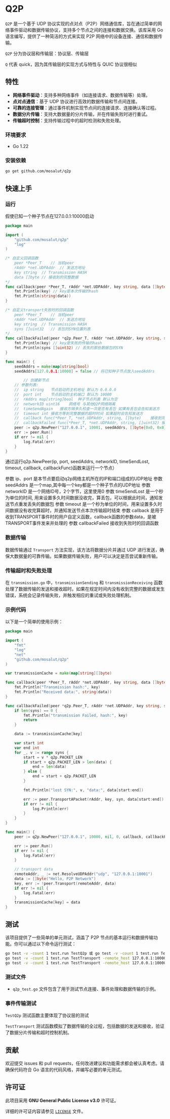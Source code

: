 # Q2P

`Q2P` 是一个基于 UDP 协议实现的点对点（P2P）网络通信库，旨在通过简单的网络事件驱动和数据传输协议，支持多个节点之间的连接和数据交换。该库采用 Go 语言编写，提供了一种简洁的方式来实现 P2P 网络中的设备连接、通信和数据传输。

`Q2P` 分为协议层和传输层：协议层、传输层

`Q` 代表 quick，因为其传输层的实现方式与特性与 QUIC 协议很相似

## 特性

- **网络事件驱动**：支持多种网络事件（如连接请求、数据传输等）处理。
- **点对点通信**：基于 UDP 协议进行高效的数据传输和节点间连接。
- **可靠的连接管理**：通过事件机制实现节点间的连接请求、连接确认等过程。
- **数据分片传输**：支持大数据量的分片传输，并在传输失败时进行重试。
- **传输超时控制**：支持传输过程中的超时检测和失败处理。

### 环境要求

- Go 1.22

### 安装依赖
```bash
go get github.com/mosalut/q2p
```

## 快速上手

### 运行
假使已知一个种子节点在127.0.0.1:10000启动

```go
package main

import (
	"github.com/mosalut/q2p"
	"log"
)

/* 自定义回调函数
	peer *Peer_T	// 当前peer
	rAddr *net.UDPAddr	// 发送方地址
	key string	// Transmission HASH
	data []byte	// 接收到的完整数据
*/
func callback(peer *Peer_T, rAddr *net.UDPAddr, key string, data []byte) {
	fmt.Println(key) // key是本次传输的hash
	fmt.Println(string(data))
}

/* 自定义transport失败时的回调函数
	peer *Peer_T	// 当前peer
	rAddr *net.UDPAddr	// 发送方地址
	key string	// Transmission HASH
	syns []uint32	// 丢包的SYN位置列表
*/
func callbackFailed(peer *q2p.Peer_T, rAddr *net.UDPAddr, key string, syns []uint32) { // rAddr为发送TRANSPORT_FAILED那一方节点的UDP地址，也是接收TRANSPORT事件的地址
	fmt.Println(key) // key是失败的传输的hash
	fmt.Println(syns []uint32) // 丢失的那些数据包的SYN
}

func main() {
	seedAddrs = make(map[string]bool)
	seedAddrs[127.0.0.1:10000] = false // 将已知种子节点放入seedAddrs

        // 创建新节点
	// 参数列表:
	//	ip string	节点启动的主机地址 默认为 0.0.0.0
	// 	port int	节点启动的主机端口 默认为 10000
	// 	rAddrs map[string]bool	种子节点列表 默认为空
	// 	networkID uint16	网络号 与其他Q2P网络隔离
	// 	timeSendAgain	接收方隔多久检查一次是否有丢包 如果有丢包会告知发送方
	// 	timeout int	接收方等到完整数据的超时时间 如果超时会告知发送方
	// 	callback func(*Peer_T, *net.UDPAddr, string, []byte)	接收到完整数据时执行的回调函数
	// 	callbackFailed func(*Peer_T, *net.UDPAddr, string, []uint32) 接收到失败时的回调函数 如果最后一个参数的长度为0 表示超时 否则代表丢包所在的SYN位置
	peer := q2p.NewPeer("127.0.0.1", 10001, seedAddrs, []byte{0x0, 0x0}, callback, callbackFailed)
	err := peer.Run()
	if err != nil {
		log.Fatal(err)
	}
}
```
通过运行q2p.NewPeer(ip, port, seedAddrs, networkID, timeSendLost, timeout, callback, callbackFunc)函数来运行一个节点）

参数 ip、port 是本节点要启动q2p网络主机所在的IP和端口组成的UDP地址
参数 seedAddrs 是一个map,其中每一个key都是一个种子节点的UDP地址
参数 networkID 是一个网络ID号，2个字节，这里使用0
参数 timeSendLost 是一个秒为单位的时间, 用来设置多久时间数据没收完，算丢包，可以根据此时间，通知发送节点重发丢失的数据包
参数 timeout 是一个秒为单位的时间，用来设置多久时间数据没有收完算超时，并通知发送节点本次传输超时结束
参数 callback 是用于收到TRANSPORT事件时的用户自定义函数，callback函数的参数data，是被TRANSPORT事件发来并处理的
参数 callbackFailed 接收到失败时的回调函数

### 数据传输

数据传输通过 `Transport` 方法实现，该方法将数据分片并通过 UDP 进行发送，确保大数据量的可靠传输。如果数据传输失败，用户可以决定是否尝试重新传输。

### 传输超时和失败处理

在 `transmission.go` 中，`transmissionSending` 和 `transmissionReceiving` 函数处理了数据传输的发送和接收超时。如果在规定时间内没有收到完整的数据或发生错误，系统会记录传输失败，并触发相应的重试或失败处理机制。

### 示例代码

以下是一个简单的使用示例：

```go
package main

import (
	"fmt"
	"log"
	"net"
	"github.com/mosalut/q2p"
)

var transmissionCache = make(map[string][]byte)

func callback(peer *Peer_T, rAddr *net.UDPAddr, key string, data []byte) {
	fmt.Println("Transmission hash:", key)
	fmt.Println("Received data:", string(data))
}

func callbackFailed(peer *q2p.Peer_T, rAddr *net.UDPAddr, key string, syns []uint32) {
	if len(syns) == 0 {
		fmt.Println("transmission Failed, hash:", key)
		return
	}

	data := transmissionCache[key]

	var start int
	var end int
	for _, v := range syns {
		start = v * q2p.PACKET_LEN
		if start + q2p.PACKET_LEN > len(data) {
			end = len(data)
		} else {
			end = start + q2p.PACKET_LEN
		}

		fmt.Println("lost SYN:", v, "data:", data[start:end])

		err := peer.TransportAPacket(rAddr, key, syn, data[start:end])
		if err != nil {
			log.Println(err)
		}
	}
}

func main() {
	peer := q2p.NewPeer("127.0.0.1", 10000, nil, 0, callback, callbackFailed)

	err := peer.Run()
	if err != nil {
		log.Fatal(err)
	}

	// transport data
	remoteAddr, _ := net.ResolveUDPAddr("udp", "127.0.0.1:10001")
	data := []byte("Hello, P2P Network")
	key, err := !peer.Transport(remoteAddr, data)
	if err != nil {
		log.Fatal(err)
	}
	transmissionCache[key] = data
}
```

## 测试

该项目提供了一些简单的单元测试，涵盖了 P2P 节点的基本运行和数据传输功能。你可以通过以下命令运行测试：

```bash
go test -v -count 1 test.run TestQ2p 或 go test -v -count 1 test.run TestTransport // 启动最初的种子节点 默认 host是127.0.0.1:10000
go test -v -count 1 test.run TestTransport -remote_host 127.0.0.1:10000 -port 10001
go test -v -count 1 test.run TestTransport -remote_host 127.0.0.1:10000 -port 10002
```

### 测试文件

- `q2p_test.go` 文件包含了用于测试节点连接、事件处理和数据传输的示例。

### 事件传输测试

`TestQ2p` 测试函数主要体现了协议层的测试

`TestTransport` 测试函数模拟了数据传输的全过程，包括数据的发送和接收，验证了数据分片传输和超时控制机制。

## 贡献

欢迎提交 issues 和 pull requests，任何改进建议和功能需求都会被认真考虑。请确保代码符合 Go 语言的代码风格，并编写必要的单元测试。

## 许可证

此项目采用 **GNU General Public License v3.0** 许可证。

详细的许可证内容请参见 [`LICENSE`](LICENSE) 文件。
